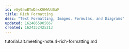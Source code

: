 ```yaml
---
id: vAy0awBTwDaxKGHWUdSaP
title: Rich Formatting
desc: "Text Formatting, Images, Formulas, and Diagrams"
updated: 1624865905667
created: 1624352425213
---
```


tutorial.alt.meeting-note.4-rich-formatting.md
